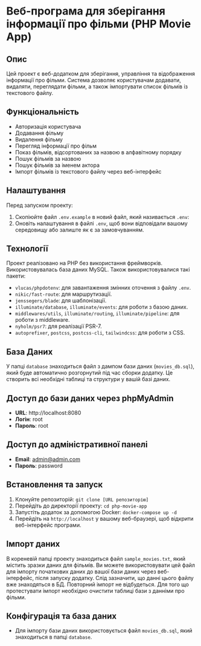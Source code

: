 # Веб-програма для зберігання інформації про фільми (PHP Movie App)

## Опис
Цей проект є веб-додатком для зберігання, управління та відображення інформації про фільми. Система дозволяє користувачам додавати, видаляти, переглядати фільми, а також імпортувати список фільмів із текстового файлу.

## Функціональність
- Авторизація користувача
- Додавання фільму
- Видалення фільму
- Перегляд інформації про фільм
- Показ фільмів, відсортованих за назвою в алфавітному порядку
- Пошук фільмів за назвою
- Пошук фільмів за іменем актора
- Імпорт фільмів із текстового файлу через веб-інтерфейс

## Налаштування

Перед запуском проекту:

1. Скопіюйте файл `.env.example` в новий файл, який називається `.env`:
2. Оновіть налаштування в файлі `.env`, щоб вони відповідали вашому середовищу або залиште як є за замовчуванням.

## Технології
Проект реалізовано на PHP без використання фреймворків. Використовувалась база даних MySQL. Також використовувалися такі пакети:

- `vlucas/phpdotenv`: для завантаження змінних оточення з файлу `.env`.
- `nikic/fast-route`: для маршрутизації.
- `jenssegers/blade`: для шаблонізації.
- `illuminate/database`, `illuminate/events`: для роботи з базою даних.
- `middlewares/utils`, `illuminate/routing`, `illuminate/pipeline`: для роботи з middleware.
- `nyholm/psr7`: для реалізації PSR-7.
- `autoprefixer`, `postcss`, `postcss-cli`, `tailwindcss`: для роботи з CSS.

## База Даних

У папці `database` знаходиться файл з дампом бази даних (`movies_db.sql`), який буде автоматично розгорнутий під час сборки додатку. Це створить всі необхідні таблиці та структури у вашій базі даних.

## Доступ до бази даних через phpMyAdmin

- **URL**: http://localhost:8080
- **Логін**: root
- **Пароль**: root

## Доступ до адміністративної панелі

- **Email**: admin@admin.com
- **Пароль**: password

## Встановлення та запуск
1. Клонуйте репозиторій: `git clone [URL репозиторію]`
2. Перейдіть до директорії проекту: `cd php-movie-app`
3. Запустіть додаток за допомогою Docker: `docker-compose up -d`
4. Перейдіть на `http://localhost` у вашому веб-браузері, щоб відкрити веб-інтерфейс програми.

## Імпорт даних

В кореневій папці проекту знаходиться файл `sample_movies.txt`, який містить зразки даних для фільмів. Ви можете використовувати цей файл для імпорту початкових даних до вашої бази даних через веб-інтерфейс, після запуску додатку. Слід зазначити, що данні цього файлу вже знаходяться в БД. Повторний імпорт не відбудеться.
Для того що протестувати імпорт необхідно очистити таблиці бази з данніми про фільми.

## Конфігурація та база даних
- Для імпорту бази даних використовується файл `movies_db.sql`, який знаходиться в папці `database`.




